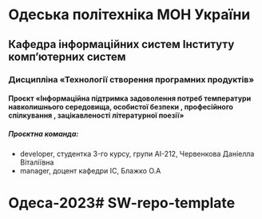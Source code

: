 # Одеська політехніка МОН України

## Кафедра інформаційних систем Інституту комп’ютерних систем

### Дисципліна «Технології створення програмних продуктів»

#### Проєкт «Інформаційна підтримка задоволення потреб температури навколишнього середовища, особистої безпеки , професійного спілкування , зацікавленості літературної поезії»
##### Проєктна команда:
- developer, студенткa 3-го курсу, групи AI-212, Червенкова Даніелла Віталіївна
- manager, доцент кафедри ІС, Блажко О.А

# Одеса-2023# SW-repo-template
